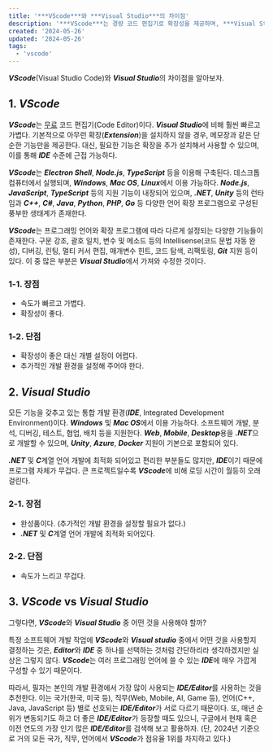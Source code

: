 ```yaml
---
title: '***VScode***와 ***Visual Studio***의 차이점'
description: '***VScode***는 경량 코드 편집기로 확장성을 제공하며, ***Visual Studio***는 모든 기능을 갖춘 통합 개발 환경(IDE)으로 무겁고 속도가 느리지만 ***.NET*** 및 ***C*** 계열 언어 개발에 최적화되어 있어 사용 목적에 따라 선택이 필요하다.'
created: '2024-05-26'
updated: '2024-05-26'
tags:
  - 'vscode'
---
```


***VScode***(Visual Studio Code)와 ***Visual Studio***의 차이점을 알아보자.

## 1. ***VScode***

***VScode***는 <u>무료</u> 코드 편집기(Code Editor)이다. ***Visual Studio***에 비해 훨씬 빠르고 가볍다. 기본적으로 아무런 확장(***Extension***)을 설치하지 않을 경우, 메모장과 같은 단순한 기능만을 제공한다. 대신, 필요한 기능은 확장을 추가 설치해서 사용할 수 있으며, 이를 통해 ***IDE*** 수준에 근접 가능하다.

***VScode***는 ***Electron Shell***, ***Node.js***, ***TypeScript*** 등을 이용해 구축된다. 데스크톱 컴퓨터에서 실행되며, ***Windows***, ***Mac OS***, ***Linux***에서 이용 가능하다. ***Node.js***, ***JavaScript***, ***TypeScript*** 등의 지원 기능이 내장되어 있으며, ***.NET***, ***Unity*** 등의 런타임과 ***C++***, ***C#***, ***Java***, ***Python***, ***PHP***, ***Go*** 등 다양한 언어 확장 프로그램으로 구성된 풍부한 생태계가 존재한다.

***VScode***는 프로그래밍 언어와 확장 프로그램에 따라 다르게 설정되는 다양한 기능들이 존재한다. 구문 강조, 괄호 일치, 변수 및 메소드 등의 Intellisense(코드 문법 자동 완성), 디버깅, 린팅, 멀티 커서 편집, 매개변수 힌트, 코드 탐색, 리팩토링, ***Git*** 지원 등이 있다. 이 중 많은 부분은 ***Visual Studio***에서 가져와 수정한 것이다.

### 1-1. 장점

- 속도가 빠르고 가볍다.
- 확장성이 좋다.

### 1-2. 단점

- 확장성이 좋은 대신 개별 설정이 어렵다.
- 추가적인 개발 환경을 설정해 주어야 한다.

## 2. ***Visual Studio***

모든 기능을 갖추고 있는 통합 개발 환경(***IDE***, Integrated Development Environment)이다. ***Windows*** 및 ***Mac OS***에서 이용 가능하다. 소프트웨어 개발, 분석, 디버깅, 테스트, 협업, 배치 등을 지원한다. ***Web***, ***Mobile***, ***Desktop***용을 ***.NET***으로 개발할 수 있으며, ***Unity***, ***Azure***, ***Docker*** 지원이 기본으로 포함되어 있다.

***.NET*** 및 ***C***계열 언어 개발에 최적화 되어있고 편리한 부분들도 많지만, ***IDE***이기 때문에 프로그램 자체가 무겁다. 큰 프로젝트일수록 ***VScode***에 비해 로딩 시간이 월등히 오래 걸린다.

### 2-1. 장점

- 완성품이다. (추가적인 개발 환경을 설정할 필요가 없다.)
- ***.NET*** 및 ***C***계열 언어 개발에 최적화 되어있다.

### 2-2. 단점

- 속도가 느리고 무겁다.

## 3. ***VScode*** vs ***Visual Studio***

그렇다면, ***VScode***와 ***Visual Studio*** 중 어떤 것을 사용해야 할까?

특정 소프트웨어 개발 작업에 ***VScode***와 ***Visual studio*** 중에서 어떤 것을 사용할지 결정하는 것은, ***Editor***와 ***IDE*** 중 하나를 선택하는 것처럼 간단하리라 생각하겠지만 실상은 그렇지 않다. ***VScode***는 여러 프로그래밍 언어에 쓸 수 있는 ***IDE***에 매우 가깝게 구성할 수 있기 때문이다.

따라서, 필자는 본인의 개발 환경에서 가장 많이 사용되는 ***IDE/Editor***를 사용하는 것을 추천한다. 이는 국가(한국, 미국 등), 직무(Web, Mobile, AI, Game 등), 언어(C++, Java, JavaScript 등) 별로 선호되는 ***IDE/Editor***가 서로 다르기 때문이다. 또, 매년 순위가 변동되기도 하고 더 좋은 ***IDE/Editor***가 등장할 때도 있으니, 구글에서 현재 혹은 이전 연도의 가장 인기 많은 ***IDE/Editor***를 검색해 보고 활용하자. (단, 2024년 기준으로 거의 모든 국가, 직무, 언어에서 ***VScode***가 점유율 1위를 차지하고 있다.)
